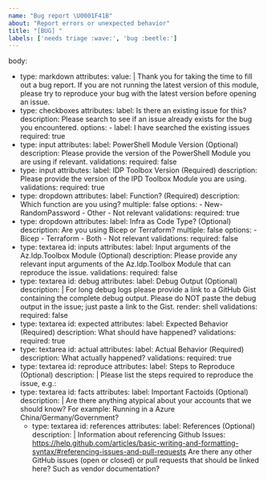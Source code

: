 ```yaml
---
name: "Bug report \U0001F41B"
about: "Report errors or unexpected behavior"
title: "[BUG] "
labels: ['needs triage :wave:', 'bug :beetle:']
---
```

body:
- type: markdown
    attributes:
      value: |
        Thank you for taking the time to fill out a bug report.
        If you are not running the latest version of this module, please try to reproduce your bug with the latest version before opening an issue.
- type: checkboxes
    attributes:
      label: Is there an existing issue for this?
      description: Please search to see if an issue already exists for the bug you encountered.
      options:
        - label: I have searched the existing issues
          required: true
- type: input
    attributes:
      label: PowerShell Module Version (Optional)
      description: Please provide the version of the PowerShell Module you are using if relevant.
    validations:
      required: false
- type: input
    attributes:
      label: IDP Toolbox Version (Required)
      description: Please provide the version of the IPD Toolbox Module you are using.
    validations:
      required: true
- type: dropdown
    attributes:
      label: Function? (Required)
      description: Which function are you using?
      multiple: false
      options:
        - New-RandomPassword
        - Other
        - Not relevant
    validations:
      required: true
- type: dropdown
    attributes:
      label: Infra as Code Type? (Optional)
      description: Are you using Bicep or Terraform?
      multiple: false
      options:
        - Bicep
        - Terraform
        - Both
        - Not relevant
    validations:
      required: false
- type: textarea
    id: inputs
    attributes:
      label: Input arguments of the Az.Idp.Toolbox Module (Optional)
      description: Please provide any relevant input arguments of the Az.Idp.Toolbox Module that can reproduce the issue.
    validations:
      required: false
- type: textarea
    id: debug
    attributes:
      label: Debug Output (Optional)
      description: |
        For long debug logs please provide a link to a GitHub Gist containing the complete debug output. Please do NOT paste the debug output in the issue; just paste a link to the Gist.
      render: shell
    validations:
      required: false
- type: textarea
    id: expected
    attributes:
      label: Expected Behavior (Required)
      description: What should have happened?
    validations:
      required: true
- type: textarea
    id: actual
    attributes:
      label: Actual Behavior (Required)
      description: What actually happened?
    validations:
      required: true
- type: textarea
    id: reproduce
    attributes:
      label: Steps to Reproduce (Optional)
      description: |
        Please list the steps required to reproduce the issue, e.g.:
- type: textarea
    id: facts
    attributes:
      label: Important Factoids (Optional)
      description: |
        Are there anything atypical about your accounts that we should know? For example: Running in a Azure China/Germany/Government?
  - type: textarea
    id: references
    attributes:
      label: References (Optional)
      description: |
        Information about referencing Github Issues: <https://help.github.com/articles/basic-writing-and-formatting-syntax/#referencing-issues-and-pull-requests>
        Are there any other GitHub issues (open or closed) or pull requests that should be linked here? Such as vendor documentation?
